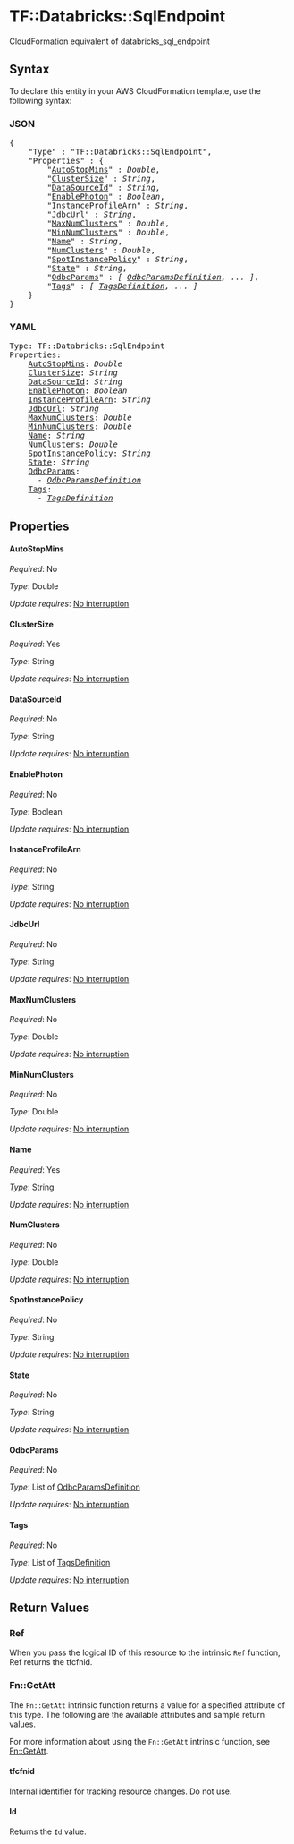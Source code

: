 # TF::Databricks::SqlEndpoint

CloudFormation equivalent of databricks_sql_endpoint

## Syntax

To declare this entity in your AWS CloudFormation template, use the following syntax:

### JSON

<pre>
{
    "Type" : "TF::Databricks::SqlEndpoint",
    "Properties" : {
        "<a href="#autostopmins" title="AutoStopMins">AutoStopMins</a>" : <i>Double</i>,
        "<a href="#clustersize" title="ClusterSize">ClusterSize</a>" : <i>String</i>,
        "<a href="#datasourceid" title="DataSourceId">DataSourceId</a>" : <i>String</i>,
        "<a href="#enablephoton" title="EnablePhoton">EnablePhoton</a>" : <i>Boolean</i>,
        "<a href="#instanceprofilearn" title="InstanceProfileArn">InstanceProfileArn</a>" : <i>String</i>,
        "<a href="#jdbcurl" title="JdbcUrl">JdbcUrl</a>" : <i>String</i>,
        "<a href="#maxnumclusters" title="MaxNumClusters">MaxNumClusters</a>" : <i>Double</i>,
        "<a href="#minnumclusters" title="MinNumClusters">MinNumClusters</a>" : <i>Double</i>,
        "<a href="#name" title="Name">Name</a>" : <i>String</i>,
        "<a href="#numclusters" title="NumClusters">NumClusters</a>" : <i>Double</i>,
        "<a href="#spotinstancepolicy" title="SpotInstancePolicy">SpotInstancePolicy</a>" : <i>String</i>,
        "<a href="#state" title="State">State</a>" : <i>String</i>,
        "<a href="#odbcparams" title="OdbcParams">OdbcParams</a>" : <i>[ <a href="odbcparamsdefinition.md">OdbcParamsDefinition</a>, ... ]</i>,
        "<a href="#tags" title="Tags">Tags</a>" : <i>[ <a href="tagsdefinition.md">TagsDefinition</a>, ... ]</i>
    }
}
</pre>

### YAML

<pre>
Type: TF::Databricks::SqlEndpoint
Properties:
    <a href="#autostopmins" title="AutoStopMins">AutoStopMins</a>: <i>Double</i>
    <a href="#clustersize" title="ClusterSize">ClusterSize</a>: <i>String</i>
    <a href="#datasourceid" title="DataSourceId">DataSourceId</a>: <i>String</i>
    <a href="#enablephoton" title="EnablePhoton">EnablePhoton</a>: <i>Boolean</i>
    <a href="#instanceprofilearn" title="InstanceProfileArn">InstanceProfileArn</a>: <i>String</i>
    <a href="#jdbcurl" title="JdbcUrl">JdbcUrl</a>: <i>String</i>
    <a href="#maxnumclusters" title="MaxNumClusters">MaxNumClusters</a>: <i>Double</i>
    <a href="#minnumclusters" title="MinNumClusters">MinNumClusters</a>: <i>Double</i>
    <a href="#name" title="Name">Name</a>: <i>String</i>
    <a href="#numclusters" title="NumClusters">NumClusters</a>: <i>Double</i>
    <a href="#spotinstancepolicy" title="SpotInstancePolicy">SpotInstancePolicy</a>: <i>String</i>
    <a href="#state" title="State">State</a>: <i>String</i>
    <a href="#odbcparams" title="OdbcParams">OdbcParams</a>: <i>
      - <a href="odbcparamsdefinition.md">OdbcParamsDefinition</a></i>
    <a href="#tags" title="Tags">Tags</a>: <i>
      - <a href="tagsdefinition.md">TagsDefinition</a></i>
</pre>

## Properties

#### AutoStopMins

_Required_: No

_Type_: Double

_Update requires_: [No interruption](https://docs.aws.amazon.com/AWSCloudFormation/latest/UserGuide/using-cfn-updating-stacks-update-behaviors.html#update-no-interrupt)

#### ClusterSize

_Required_: Yes

_Type_: String

_Update requires_: [No interruption](https://docs.aws.amazon.com/AWSCloudFormation/latest/UserGuide/using-cfn-updating-stacks-update-behaviors.html#update-no-interrupt)

#### DataSourceId

_Required_: No

_Type_: String

_Update requires_: [No interruption](https://docs.aws.amazon.com/AWSCloudFormation/latest/UserGuide/using-cfn-updating-stacks-update-behaviors.html#update-no-interrupt)

#### EnablePhoton

_Required_: No

_Type_: Boolean

_Update requires_: [No interruption](https://docs.aws.amazon.com/AWSCloudFormation/latest/UserGuide/using-cfn-updating-stacks-update-behaviors.html#update-no-interrupt)

#### InstanceProfileArn

_Required_: No

_Type_: String

_Update requires_: [No interruption](https://docs.aws.amazon.com/AWSCloudFormation/latest/UserGuide/using-cfn-updating-stacks-update-behaviors.html#update-no-interrupt)

#### JdbcUrl

_Required_: No

_Type_: String

_Update requires_: [No interruption](https://docs.aws.amazon.com/AWSCloudFormation/latest/UserGuide/using-cfn-updating-stacks-update-behaviors.html#update-no-interrupt)

#### MaxNumClusters

_Required_: No

_Type_: Double

_Update requires_: [No interruption](https://docs.aws.amazon.com/AWSCloudFormation/latest/UserGuide/using-cfn-updating-stacks-update-behaviors.html#update-no-interrupt)

#### MinNumClusters

_Required_: No

_Type_: Double

_Update requires_: [No interruption](https://docs.aws.amazon.com/AWSCloudFormation/latest/UserGuide/using-cfn-updating-stacks-update-behaviors.html#update-no-interrupt)

#### Name

_Required_: Yes

_Type_: String

_Update requires_: [No interruption](https://docs.aws.amazon.com/AWSCloudFormation/latest/UserGuide/using-cfn-updating-stacks-update-behaviors.html#update-no-interrupt)

#### NumClusters

_Required_: No

_Type_: Double

_Update requires_: [No interruption](https://docs.aws.amazon.com/AWSCloudFormation/latest/UserGuide/using-cfn-updating-stacks-update-behaviors.html#update-no-interrupt)

#### SpotInstancePolicy

_Required_: No

_Type_: String

_Update requires_: [No interruption](https://docs.aws.amazon.com/AWSCloudFormation/latest/UserGuide/using-cfn-updating-stacks-update-behaviors.html#update-no-interrupt)

#### State

_Required_: No

_Type_: String

_Update requires_: [No interruption](https://docs.aws.amazon.com/AWSCloudFormation/latest/UserGuide/using-cfn-updating-stacks-update-behaviors.html#update-no-interrupt)

#### OdbcParams

_Required_: No

_Type_: List of <a href="odbcparamsdefinition.md">OdbcParamsDefinition</a>

_Update requires_: [No interruption](https://docs.aws.amazon.com/AWSCloudFormation/latest/UserGuide/using-cfn-updating-stacks-update-behaviors.html#update-no-interrupt)

#### Tags

_Required_: No

_Type_: List of <a href="tagsdefinition.md">TagsDefinition</a>

_Update requires_: [No interruption](https://docs.aws.amazon.com/AWSCloudFormation/latest/UserGuide/using-cfn-updating-stacks-update-behaviors.html#update-no-interrupt)

## Return Values

### Ref

When you pass the logical ID of this resource to the intrinsic `Ref` function, Ref returns the tfcfnid.

### Fn::GetAtt

The `Fn::GetAtt` intrinsic function returns a value for a specified attribute of this type. The following are the available attributes and sample return values.

For more information about using the `Fn::GetAtt` intrinsic function, see [Fn::GetAtt](https://docs.aws.amazon.com/AWSCloudFormation/latest/UserGuide/intrinsic-function-reference-getatt.html).

#### tfcfnid

Internal identifier for tracking resource changes. Do not use.

#### Id

Returns the <code>Id</code> value.

